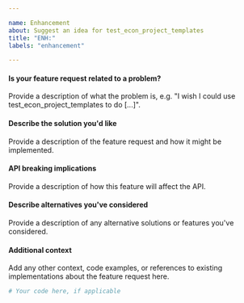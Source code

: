 ```yaml
---

name: Enhancement
about: Suggest an idea for test_econ_project_templates
title: "ENH:"
labels: "enhancement"

---
```


#### Is your feature request related to a problem?

Provide a description of what the problem is, e.g. "I wish I could use
test_econ_project_templates to do [...]".

#### Describe the solution you'd like

Provide a description of the feature request and how it might be implemented.

#### API breaking implications

Provide a description of how this feature will affect the API.

#### Describe alternatives you've considered

Provide a description of any alternative solutions or features you've considered.

#### Additional context

Add any other context, code examples, or references to existing implementations about
the feature request here.

```python
# Your code here, if applicable
```
